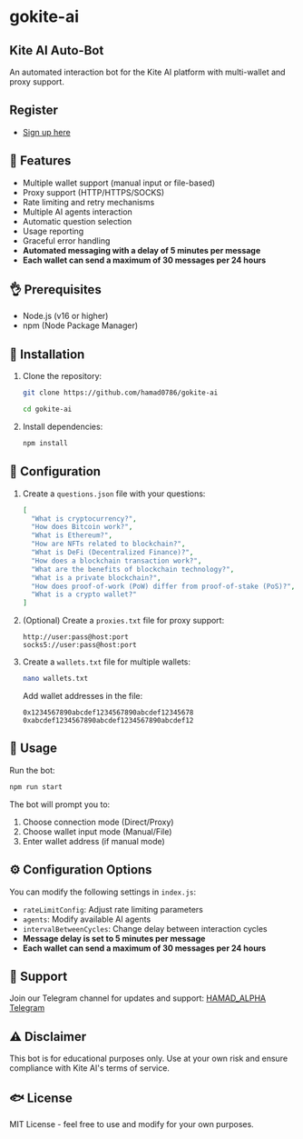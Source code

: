 # gokite-ai

## Kite AI Auto-Bot

An automated interaction bot for the Kite AI platform with multi-wallet and proxy support.

## Register

- [Sign up here](https://testnet.gokite.ai?r=nmtN7225)

## 🌟 Features

- Multiple wallet support (manual input or file-based)
- Proxy support (HTTP/HTTPS/SOCKS)
- Rate limiting and retry mechanisms
- Multiple AI agents interaction
- Automatic question selection
- Usage reporting
- Graceful error handling
- **Automated messaging with a delay of 5 minutes per message**
- **Each wallet can send a maximum of 30 messages per 24 hours**

## 👌 Prerequisites

- Node.js (v16 or higher)
- npm (Node Package Manager)

## 🧐 Installation

1. Clone the repository:
   ```bash
   git clone https://github.com/hamad0786/gokite-ai
   ```
   ```bash
   cd gokite-ai
   ```

2. Install dependencies:
   ```bash
   npm install
   ```

## 📝 Configuration

1. Create a `questions.json` file with your questions:
   ```json
   [
     "What is cryptocurrency?",
     "How does Bitcoin work?",
     "What is Ethereum?",
     "How are NFTs related to blockchain?",
     "What is DeFi (Decentralized Finance)?",
     "How does a blockchain transaction work?",
     "What are the benefits of blockchain technology?",
     "What is a private blockchain?",
     "How does proof-of-work (PoW) differ from proof-of-stake (PoS)?",
     "What is a crypto wallet?"
   ]
   ```

2. (Optional) Create a `proxies.txt` file for proxy support:
   ```
   http://user:pass@host:port
   socks5://user:pass@host:port
   ```

3. Create a `wallets.txt` file for multiple wallets:
   ```bash
   nano wallets.txt
   ```
   Add wallet addresses in the file:
   ```
   0x1234567890abcdef1234567890abcdef12345678
   0xabcdef1234567890abcdef1234567890abcdef12
   ```

## 🚀 Usage

Run the bot:
```bash
npm run start
```

The bot will prompt you to:
1. Choose connection mode (Direct/Proxy)
2. Choose wallet input mode (Manual/File)
3. Enter wallet address (if manual mode)

## ⚙️ Configuration Options

You can modify the following settings in `index.js`:

- `rateLimitConfig`: Adjust rate limiting parameters
- `agents`: Modify available AI agents
- `intervalBetweenCycles`: Change delay between interaction cycles
- **Message delay is set to 5 minutes per message**
- **Each wallet can send a maximum of 30 messages per 24 hours**

## 📢 Support

Join our Telegram channel for updates and support:
[HAMAD_ALPHA Telegram](https://t.me/HAMAD_ALPHA)

## ⚠️ Disclaimer

This bot is for educational purposes only. Use at your own risk and ensure compliance with Kite AI's terms of service.

## 🐟 License

MIT License - feel free to use and modify for your own purposes.

